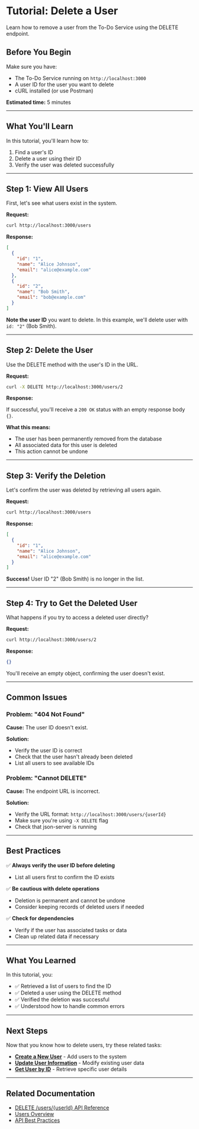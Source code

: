 # Tutorial: Delete a User

Learn how to remove a user from the To-Do Service using the DELETE endpoint.

## Before You Begin

Make sure you have:
- The To-Do Service running on `http://localhost:3000`
- A user ID for the user you want to delete
- cURL installed (or use Postman)

**Estimated time:** 5 minutes

---

## What You'll Learn

In this tutorial, you'll learn how to:
1. Find a user's ID
2. Delete a user using their ID
3. Verify the user was deleted successfully

---

## Step 1: View All Users

First, let's see what users exist in the system.

**Request:**
```bash
curl http://localhost:3000/users
```

**Response:**
```json
[
  {
    "id": "1",
    "name": "Alice Johnson",
    "email": "alice@example.com"
  },
  {
    "id": "2",
    "name": "Bob Smith",
    "email": "bob@example.com"
  }
]
```

**Note the user ID** you want to delete. In this example, we'll delete user with `id: "2"` (Bob Smith).

---

## Step 2: Delete the User

Use the DELETE method with the user's ID in the URL.

**Request:**
```bash
curl -X DELETE http://localhost:3000/users/2
```

**Response:**

If successful, you'll receive a `200 OK` status with an empty response body `{}`.

**What this means:**
- The user has been permanently removed from the database
- All associated data for this user is deleted
- This action cannot be undone

---

## Step 3: Verify the Deletion

Let's confirm the user was deleted by retrieving all users again.

**Request:**
```bash
curl http://localhost:3000/users
```

**Response:**
```json
[
  {
    "id": "1",
    "name": "Alice Johnson",
    "email": "alice@example.com"
  }
]
```

**Success!** User ID "2" (Bob Smith) is no longer in the list.

---

## Step 4: Try to Get the Deleted User

What happens if you try to access a deleted user directly?

**Request:**
```bash
curl http://localhost:3000/users/2
```

**Response:**
```json
{}
```

You'll receive an empty object, confirming the user doesn't exist.

---

## Common Issues

### Problem: "404 Not Found"
**Cause:** The user ID doesn't exist.

**Solution:** 
- Verify the user ID is correct
- Check that the user hasn't already been deleted
- List all users to see available IDs

### Problem: "Cannot DELETE"
**Cause:** The endpoint URL is incorrect.

**Solution:**
- Verify the URL format: `http://localhost:3000/users/{userId}`
- Make sure you're using `-X DELETE` flag
- Check that json-server is running

---

## Best Practices

✅ **Always verify the user ID before deleting**
- List all users first to confirm the ID exists

✅ **Be cautious with delete operations**
- Deletion is permanent and cannot be undone
- Consider keeping records of deleted users if needed

✅ **Check for dependencies**
- Verify if the user has associated tasks or data
- Clean up related data if necessary

---

## What You Learned

In this tutorial, you:
- ✅ Retrieved a list of users to find the ID
- ✅ Deleted a user using the DELETE method
- ✅ Verified the deletion was successful
- ✅ Understood how to handle common errors

---

## Next Steps

Now that you know how to delete users, try these related tasks:

- **[Create a New User](enroll-a-new-user.md)** - Add users to the system
- **[Update User Information](../api/update-user.md)** - Modify existing user data
- **[Get User by ID](../api/get-user.md)** - Retrieve specific user details

---

## Related Documentation

- [DELETE /users/{userId} API Reference](../api/delete-user.md)
- [Users Overview](../api/users-overview.md)
- [API Best Practices](../best-practices.md)